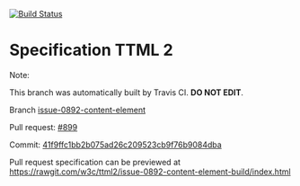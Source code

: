 [![Build Status](https://travis-ci.org/w3c/ttml2.svg?branch=issue-0892-content-element)](https://travis-ci.org/w3c/ttml2)


# Specification TTML 2


Note:


This branch was automatically built by Travis CI. <b>DO NOT EDIT</b>.


 Branch [issue-0892-content-element](https://github.com/w3c/ttml2/tree/issue-0892-content-element)


 Pull request: [#899](https://github.com/w3c/ttml2/pull/899)


 Commit: [41f9ffc1bb2b075ad26c209523cb9f76b9084dba](https://github.com/w3c/ttml2/commit/41f9ffc1bb2b075ad26c209523cb9f76b9084dba)

Pull request specification can be previewed at https://rawgit.com/w3c/ttml2/issue-0892-content-element-build/index.html




